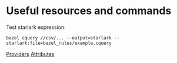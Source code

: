 # Useful resources and commands

Test starlark expression:
```
bazel cquery //csv/... --output=starlark --starlark:file=bazel_rules/example.cquery
```

[Providers](https://bazel.build/extending/rules#providers)
[Attributes](https://bazel.build/extending/rules#attributes)
